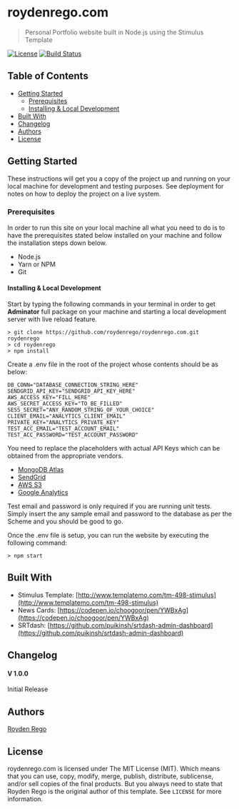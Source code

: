 # roydenrego.com
> Personal Portfolio website built in Node.js using the Stimulus Template

[![License](https://img.shields.io/github/license/roydenrego/roydenrego.com.svg)](https://github.com/roydenrego/roydenrego.com/blob/master/LICENSE)
[![Build Status](https://travis-ci.org/roydenrego/roydenrego.com.svg?branch=master)](https://travis-ci.org/roydenrego/roydenrego.com) 

## Table of Contents
- [Getting Started](#getting-started)
  - [Prerequisites](#prerequisites)
  - [Installing & Local Development](#installing--local-development)
- [Built With](#built-with)
- [Changelog](#changelog)
- [Authors](#authors)
- [License](#license)
  
## Getting Started

These instructions will get you a copy of the project up and running on your local machine for development and testing purposes. See deployment for notes on how to deploy the project on a live system.
### Prerequisites

In order to run this site on your local machine all what you need to do is to have the prerequisites stated below installed on your machine and follow the installation steps down below.

  - Node.js
  - Yarn or NPM
  - Git
  
#### Installing & Local Development
Start by typing the following commands in your terminal in order to get **Adminator** full package on your machine and starting a local development server with live reload feature.

```
> git clone https://github.com/roydenrego/roydenrego.com.git roydenrego
> cd roydenrego
> npm install
```

Create a .env file in the root of the project whose contents should be as below:

```
DB_CONN="DATABASE_CONNECTION_STRING_HERE"
SENDGRID_API_KEY="SENDGRID_API_KEY_HERE"
AWS_ACCESS_KEY="FILL_HERE"
AWS_SECRET_ACCESS_KEY="TO_BE_FILLED"
SESS_SECRET="ANY_RANDOM_STRING_OF_YOUR_CHOICE"
CLIENT_EMAIL="ANALYTICS_CLIENT_EMAIL"
PRIVATE_KEY="ANALYTICS_PRIVATE_KEY"
TEST_ACC_EMAIL="TEST_ACCOUNT_EMAIL"
TEST_ACC_PASSWORD="TEST_ACCOUNT_PASSWORD"
```

You need to replace the placeholders with actual API Keys which can be obtained from the appropriate vendors.
  - [MongoDB Atlas](https://www.mongodb.com/cloud/atlas)
  - [SendGrid](https://sendgrid.com/)
  - [AWS S3](https://aws.amazon.com/s3/)
  - [Google Analytics](https://analytics.google.com/analytics/web/)

Test email and password is only required if you are running unit tests. Simply insert the any sample email and password to the database as per the Scheme and you should be good to go.

Once the .env file is setup, you can run the website by executing the following command:
```
> npm start
```

## Built With
- Stimulus Template: [http://www.templatemo.com/tm-498-stimulus](http://www.templatemo.com/tm-498-stimulus)
- News Cards: [https://codepen.io/choogoor/pen/YWBxAg](https://codepen.io/choogoor/pen/YWBxAg)
- SRTdash: [https://github.com/puikinsh/srtdash-admin-dashboard](https://github.com/puikinsh/srtdash-admin-dashboard)

## Changelog
#### V 1.0.0
Initial Release

## Authors
[Royden Rego](https://roydenrego.com)

## License

roydenrego.com is licensed under The MIT License (MIT). Which means that you can use, copy, modify, merge, publish, distribute, sublicense, and/or sell copies of the final products. But you always need to state that Royden Rego is the original author of this template. See ``LICENSE`` for more information.
